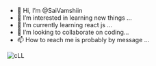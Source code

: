 - 👋 Hi, I’m @SaiVamshiin
- 👀 I’m interested in learning new things ...
- 🌱 I’m currently learning react js ...                                                                                                                           
- 💞️ I’m looking to collaborate on coding...                                                                      
- 📫 How to reach me is probably by message ...




![cLL](https://github.com/SaiVamshiin/SaiVamshiin/assets/134629654/8324b0f5-9d1d-44ca-92b3-790193d740d9)




<!---
SaiVamshiin/SaiVamshiin is a ✨ special ✨ repository because its `README.md` (this file) appears on your GitHub profile.
You can click the Preview link to take a look at your changes.
--->
